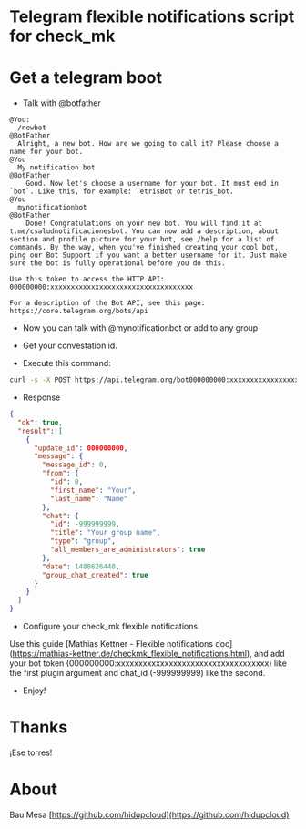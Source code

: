 Telegram flexible notifications script for check_mk
===

Get a telegram boot
===

* Talk with @botfather

```
@You:
  /newbot
@BotFather
  Alright, a new bot. How are we going to call it? Please choose a name for your bot.
@You
  My notification bot
@BotFather
    Good. Now let's choose a username for your bot. It must end in `bot`. Like this, for example: TetrisBot or tetris_bot.
@You
  mynotificationbot
@BotFather
    Done! Congratulations on your new bot. You will find it at t.me/csaludnotificacionesbot. You can now add a description, about section and profile picture for your bot, see /help for a list of commands. By the way, when you've finished creating your cool bot, ping our Bot Support if you want a better username for it. Just make sure the bot is fully operational before you do this.

Use this token to access the HTTP API:
000000000:xxxxxxxxxxxxxxxxxxxxxxxxxxxxxxxxxxx

For a description of the Bot API, see this page: https://core.telegram.org/bots/api
```

* Now you can talk with @mynotificationbot or add to any group

* Get your convestation id.

* Execute this command:

```bash
curl -s -X POST https://api.telegram.org/bot000000000:xxxxxxxxxxxxxxxxxxxxxxxxxxxxxxxxxxx/getUpdates | jq .
```

* Response

```json
{
  "ok": true,
  "result": [
    {
      "update_id": 000000000,
      "message": {
        "message_id": 0,
        "from": {
          "id": 0,
          "first_name": "Your",
          "last_name": "Name"
        },
        "chat": {
          "id": -999999999,
          "title": "Your group name",
          "type": "group",
          "all_members_are_administrators": true
        },
        "date": 1488626440,
        "group_chat_created": true
      }
    }
  ]
}
```

* Configure your check_mk flexible notifications

Use this guide [Mathias Kettner - Flexible notifications doc] (https://mathias-kettner.de/checkmk_flexible_notifications.html), and add your bot token (000000000:xxxxxxxxxxxxxxxxxxxxxxxxxxxxxxxxxxx) like the first plugin argument and chat_id (-999999999) like the second.

* Enjoy!

Thanks
===

¡Ese torres!

About
===

Bau Mesa [https://github.com/hidupcloud](https://github.com/hidupcloud)
